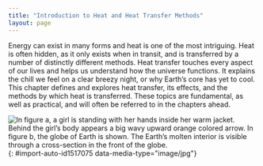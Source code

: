 ```yaml
---
title: "Introduction to Heat and Heat Transfer Methods"
layout: page
---
```



<?cnx.eoc class="section-summary" title="Section Summary"?>

<?cnx.eoc class="conceptual-questions" title="Conceptual Questions"?>

<?cnx.eoc class="problems-exercises" title="Problems & Exercises"?>

Energy can exist in many forms and heat is one of the most intriguing. Heat is often hidden, as it only exists when in transit, and is transferred by a number of distinctly different methods. Heat transfer touches every aspect of our lives and helps us understand how the universe functions. It explains the chill we feel on a clear breezy night, or why Earth’s core has yet to cool. This chapter defines and explores heat transfer, its effects, and the methods by which heat is transferred. These topics are fundamental, as well as practical, and will often be referred to in the chapters ahead.

 ![In figure a, a girl is standing with her hands inside her warm jacket. Behind the girl&#x2019;s body appears a big wavy upward orange colored arrow. In figure b, the globe of Earth is shown. The Earth&#x2019;s molten interior is visible through a cross-section in the front of the globe.](../resources/Figure_15_00_01.jpg "(a) The chilling effect of a clear breezy night is produced by the wind and by radiative heat transfer to cold outer space. (b) There was once great controversy about the Earth&#x2019;s age, but it is now generally accepted to be about 4.5 billion years old. Much of the debate is centered on the Earth&#x2019;s molten interior. According to our understanding of heat transfer, if the Earth is really that old, its center should have cooled off long ago. The discovery of radioactivity in rocks revealed the source of energy that keeps the Earth&#x2019;s interior molten, despite heat transfer to the surface, and from there to cold outer space."){: #import-auto-id1517075 data-media-type="image/jpg"}


